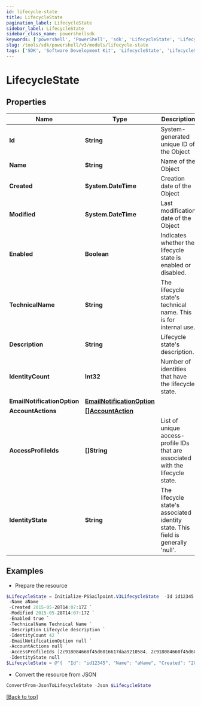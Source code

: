 ```yaml
---
id: lifecycle-state
title: LifecycleState
pagination_label: LifecycleState
sidebar_label: LifecycleState
sidebar_class_name: powershellsdk
keywords: ['powershell', 'PowerShell', 'sdk', 'LifecycleState', 'LifecycleState'] 
slug: /tools/sdk/powershell/v3/models/lifecycle-state
tags: ['SDK', 'Software Development Kit', 'LifecycleState', 'LifecycleState']
---
```



# LifecycleState

## Properties

Name | Type | Description | Notes
------------ | ------------- | ------------- | -------------
**Id** | **String** | System-generated unique ID of the Object | [optional] [readonly] 
**Name** | **String** | Name of the Object | [required]
**Created** | **System.DateTime** | Creation date of the Object | [optional] [readonly] 
**Modified** | **System.DateTime** | Last modification date of the Object | [optional] [readonly] 
**Enabled** | **Boolean** | Indicates whether the lifecycle state is enabled or disabled. | [optional] [default to $false]
**TechnicalName** | **String** | The lifecycle state's technical name. This is for internal use. | [required]
**Description** | **String** | Lifecycle state's description. | [optional] 
**IdentityCount** | **Int32** | Number of identities that have the lifecycle state. | [optional] [readonly] 
**EmailNotificationOption** | [**EmailNotificationOption**](email-notification-option) |  | [optional] 
**AccountActions** | [**[]AccountAction**](account-action) |  | [optional] 
**AccessProfileIds** | **[]String** | List of unique access-profile IDs that are associated with the lifecycle state. | [optional] 
**IdentityState** | **String** | The lifecycle state's associated identity state. This field is generally 'null'. | [optional] 

## Examples

- Prepare the resource
```powershell
$LifecycleState = Initialize-PSSailpoint.V3LifecycleState  -Id id12345 `
 -Name aName `
 -Created 2015-05-28T14:07:17Z `
 -Modified 2015-05-28T14:07:17Z `
 -Enabled true `
 -TechnicalName Technical Name `
 -Description Lifecycle description `
 -IdentityCount 42 `
 -EmailNotificationOption null `
 -AccountActions null `
 -AccessProfileIds [2c918084660f45d6016617daa9210584, 2c918084660f45d6016617daa9210500] `
 -IdentityState null
$LifecycleState = @"{  "Id": "id12345", "Name": "aName", "Created": "2015-05-28T14:07:17Z", "Modified": "2015-05-28T14:07:17Z", "Enabled": true, "TechnicalName": "Technical Name", "Description": "Lifecycle description", "IdentityCount": "42", "EmailNotificationOption": null, "AccountActions": null, "AccessProfileIds": ["2c918084660f45d6016617daa9210584", "2c918084660f45d6016617daa9210500"], "IdentityState": "null" }"@
```

- Convert the resource from JSON
```powershell
ConvertFrom-JsonToLifecycleState -Json $LifecycleState
```


[[Back to top]](#) 

